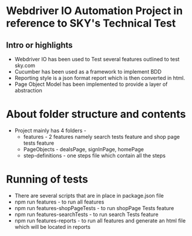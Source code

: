 # Webdriver IO Automation Project in reference to SKY's Technical Test

## Intro or highlights

- Webdriver IO has been used to Test several features outlined to test sky.com
- Cucumber has been used as a framework to implement BDD
- Reporting style is a json format report which is then converted in html.
- Page Object Model has been implemented to provide a layer of abstraction

# About folder structure and contents
- Project mainly has 4 folders - 
  - features - 2 features namely search tests feature and shop page tests feature
  - PageObjects - dealsPage, signInPage, homePage
  - step-definitions - one steps file which contain all the steps

# Running of tests
- There are several scripts that are in place in package.json file
 - npm run features - to run all features
 - npm run features-shopPageTests - to run shopPage Tests feature
 - npm run features-searchTests - to run search Tests feature
 - npm run features-reports - to run all features and generate an html file which will be located in reports
